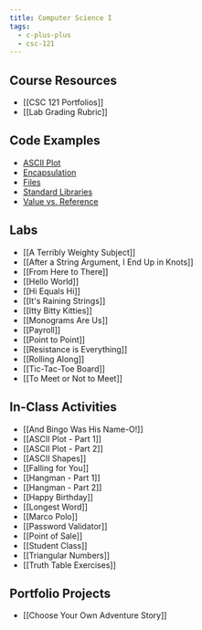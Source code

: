 ```yaml
---
title: Computer Science I
tags:
  - c-plus-plus
  - csc-121
---
```

## Course Resources

* [[CSC 121 Portfolios]]
* [[Lab Grading Rubric]]

## Code Examples

* [ASCII Plot](https://github.com/cmvandrevala/csc_121_ascii_plot)
* [Encapsulation](https://github.com/cmvandrevala/csc_121_encapsulation)
* [Files](https://github.com/cmvandrevala/csc_121_files)
* [Standard Libraries](https://github.com/cmvandrevala/csc_121_standard_libraries)
* [Value vs. Reference](https://github.com/cmvandrevala/csc_121_value_vs_reference)

## Labs

* [[A Terribly Weighty Subject]]
* [[After a String Argument, I End Up in Knots]]
* [[From Here to There]]
* [[Hello World]]
* [[Hi Equals Hi]]
* [[It's Raining Strings]]
* [[Itty Bitty Kitties]]
* [[Monograms Are Us]]
* [[Payroll]]
* [[Point to Point]]
* [[Resistance is Everything]]
* [[Rolling Along]]
* [[Tic-Tac-Toe Board]]
* [[To Meet or Not to Meet]]

## In-Class Activities

* [[And Bingo Was His Name-O!]]
* [[ASCII Plot - Part 1]]
* [[ASCII Plot - Part 2]]
* [[ASCII Shapes]]
* [[Falling for You]]
* [[Hangman - Part 1]]
* [[Hangman - Part 2]]
* [[Happy Birthday]]
* [[Longest Word]]
* [[Marco Polo]]
* [[Password Validator]]
* [[Point of Sale]]
* [[Student Class]]
* [[Triangular Numbers]]
* [[Truth Table Exercises]]

## Portfolio Projects

* [[Choose Your Own Adventure Story]]
